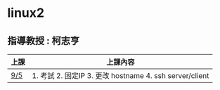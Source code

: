 # linux2 
## 指導教授 : 柯志亨

上課 | 上課內容
----|----
[9/5](https://github.com/yucing/linux2/blob/main/week/week1.md)|1. 考試 2. 固定IP 3. 更改 hostname 4. ssh server/client